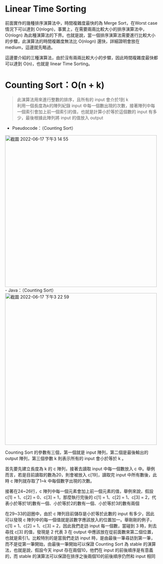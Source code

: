 # Linear Time Sorting
前面實作的幾種排序演算法中，時間複雜度最快的為 Merge Sort，在Worst case情況下可以達到 O(nlogn)，事實上，在需要兩兩比較大小的排序演算法中，O(nlogn) 為此種演算法的下界。也就是說，當一個排序演算法需要進行比較大小的步驟，此演算法的時間複雜度無法比 O(nlogn) 還快，詳細證明會放在 medium，這邊就先略過。

這邊要介紹的三種演算法，由於沒有兩兩比較大小的步驟，因此時間複雜度最快都可以達到 O(n)，也就是 linear Time Sorting。
# Counting Sort：O(n + k)
>此演算法用來進行整數的排序，且所有的 input 會介於1到 k  
>利用一個長度為k的陣列紀錄 input 中每一個數出現的次數，接著陣列中每一個索引會加上前一個索引的值，也就是計算小於等於這個數的 input 有多少，最後根據此陣列將 input 的值放入 output 
- Pseudocode：（Counting Sort）
<img width="500" alt="截圖 2022-06-17 下午3 14 55" src="https://user-images.githubusercontent.com/103521272/174245855-43207ab6-b321-46e8-9e57-7aadca9e6750.png">
- Java：（Counting Sort）
<img width="500" alt="截圖 2022-06-17 下午3 22 59" src="https://user-images.githubusercontent.com/103521272/174247206-4bfac1a0-9242-4d3d-9b4c-74fb3d651483.png">

Counting Sort 的參數有三個，第一個就是 input 陣列，第二個是最後輸出的 output 陣列，第三個參數 k 則表示所有的 input 會小於等於 k 。 

首先要先建立長度為 k 的 c 陣列，接著去讀取 input 中每一個數放入 c 中。舉例而言，若是目前讀取的數為20，則會被放入 c[19]，讀取完 input 中所有數後，此時 c 陣列就存取了1~k 中每個數字出現的次數。

接著在24~26行，c 陣列中每一個元素會加上前一個元素的值，舉例來說，假設 c[1] = 1、c[2] = 0、c[3] = 1，那麼執行完後的 c[1] = 1、c[2] = 1、c[3] = 2，代表小於等於1的數有一個、小於等於2的數有一個、小於等於3的數有兩個

在29~33的迴圈中，由於 c 陣列目前儲存是小於等於此數的 input 有多少，因此可以發現 c 陣列中的每一個值就是該數字應該放入的位置加一。舉剛剛的例子，c[1] = 1、c[2] = 1、c[3] = 2，因此我們走訪 input 每一個數，當碰到 3 時，則去尋找 c[3] 的值，發現是 2 代表 3 在 output 中應該放在從前面數來第二個位置，也就是索引1。比較特別的是當我們走訪 input 時，是由最後一筆尋訪到第一筆，而不是從第一筆開始，由最後一筆開始可以保證 Counting Sort 為 stable 的演算法，也就是說，假設今天 input 存在兩個10，他們在 input 的前後順序是有意義的，而 stable 的演算法可以保證在排序之後兩個10的前後順序仍然和 input 相同






